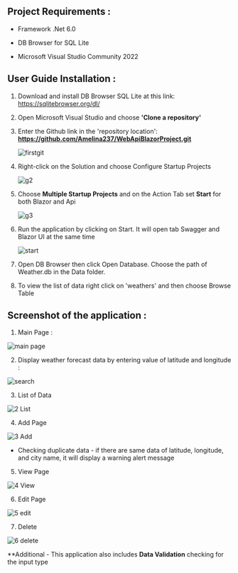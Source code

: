 ## Project Requirements :

- Framework .Net 6.0

- DB Browser for SQL Lite

- Microsoft Visual Studio Community 2022
  
## User Guide Installation :

1. Download and install DB Browser SQL Lite at this link: https://sqlitebrowser.org/dl/
2. Open Microsoft Visual Studio and choose **'Clone a repository'**
3. Enter the Github link in the 'repository location': **https://github.com/Amelina237/WebApiBlazorProject.git**
   
   ![firstgit](https://github.com/Amelina237/BlazorWebApiProject/assets/33069266/2e3df554-7dec-4d6d-a7a6-7ef0a1e529f8)
   
4. Right-click on the Solution and choose Configure Startup Projects
   
   ![g2](https://github.com/Amelina237/BlazorWebApiProject/assets/33069266/0c58e95b-df05-4023-b9c6-ef7e39a94bb2)
   
5. Choose **Multiple Startup Projects** and on the Action Tab set **Start** for both Blazor and Api
   
   ![g3](https://github.com/Amelina237/BlazorWebApiProject/assets/33069266/ef23cb27-b976-43af-9372-e9d525288822)
   
6. Run the application by clicking on Start. It will open tab Swagger and Blazor UI at the same time
 
   ![start](https://github.com/Amelina237/BlazorWebApiProject/assets/33069266/bb7e18ff-7895-4fa9-82ef-c30ea6074887)

7. Open DB Browser then click Open Database. Choose the path of Weather.db in the Data folder.
   
8. To view the list of data right click on 'weathers' and then choose Browse Table

   
## Screenshot of the application :

1. Main Page :

![main page](https://github.com/Amelina237/BlazorWebApiProject/assets/33069266/9b99e21e-87e5-4590-8363-04feb80c45df)

2. Display weather forecast data by entering value of latitude and longitude :

![search](https://github.com/Amelina237/BlazorWebApiProject/assets/33069266/4176a276-6e3a-476d-8d1d-4e91dfd2bca7)

3. List of Data

![2 List](https://github.com/Amelina237/BlazorWebApiProject/assets/33069266/840625bc-e2fa-4ab8-8061-c463ceae9bf9)

4. Add Page

![3 Add](https://github.com/Amelina237/BlazorWebApiProject/assets/33069266/d1ddb0a0-a7c6-426a-b4a5-48f970505d0c)

- Checking duplicate data - if there are same data of latitude, longitude, and city name, it will display a warning alert message

5. View Page

![4 View](https://github.com/Amelina237/BlazorWebApiProject/assets/33069266/a4f02bbb-c7ba-4aa9-b893-7f12444e76ee)

6. Edit Page

![5 edit](https://github.com/Amelina237/BlazorWebApiProject/assets/33069266/24dcf3ed-5a68-47da-9ad3-2bd3d6deca51)

7. Delete

![6 delete](https://github.com/Amelina237/BlazorWebApiProject/assets/33069266/8033d1e7-b703-4e5a-99c9-19051f2efdf1)

**Additional - This application also includes **Data Validation** checking for the input type
